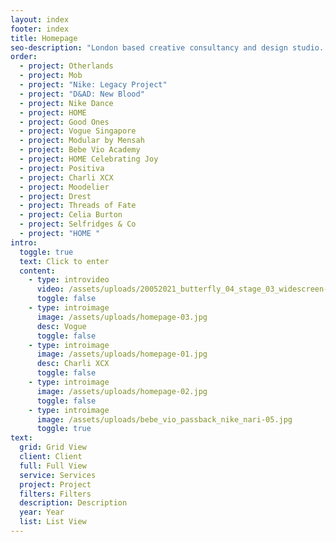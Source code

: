 ```yaml
---
layout: index
footer: index
title: Homepage
seo-description: "London based creative consultancy and design studio. "
order:
  - project: Otherlands
  - project: Mob
  - project: "Nike: Legacy Project"
  - project: "D&AD: New Blood"
  - project: Nike Dance
  - project: HOME
  - project: Good Ones
  - project: Vogue Singapore
  - project: Modular by Mensah
  - project: Bebe Vio Academy
  - project: HOME Celebrating Joy
  - project: Positiva
  - project: Charli XCX
  - project: Moodelier
  - project: Drest
  - project: Threads of Fate
  - project: Celia Burton
  - project: Selfridges & Co
  - project: "HOME "
intro:
  toggle: true
  text: Click to enter
  content:
    - type: introvideo
      video: /assets/uploads/20052021_butterfly_04_stage_03_widescreen-1-.mp4
      toggle: false
    - type: introimage
      image: /assets/uploads/homepage-03.jpg
      desc: Vogue
      toggle: false
    - type: introimage
      image: /assets/uploads/homepage-01.jpg
      desc: Charli XCX
      toggle: false
    - type: introimage
      image: /assets/uploads/homepage-02.jpg
      toggle: false
    - type: introimage
      image: /assets/uploads/bebe_vio_passback_nike_nari-05.jpg
      toggle: true
text:
  grid: Grid View
  client: Client
  full: Full View
  service: Services
  project: Project
  filters: Filters
  description: Description
  year: Year
  list: List View
---
```

